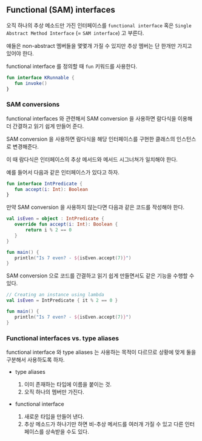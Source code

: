 ## Functional (SAM) interfaces

오직 하나의 추상 메소드만 가진 인터페이스를 `functional interface` 혹은 `Single Abstract Method Interface` (= `SAM interface`) 고 부른다.

얘들은 non-abstract 멤버들을 몇몇개 가질 수 있지만 추상 멤버는 단 한개만 가지고 있어야 한다.

functional interface 를 정의할 때 `fun` 키워드를 사용한다.

```kotlin
fun interface KRunnable {
   fun invoke()
}

```

### SAM conversions

functional interfaces 와 관련해서 SAM conversion 을 사용하면 람다식을 이용해 더 간결하고 읽기 쉽게 만들어 준다.

SAM conversion 을 사용하면 람다식을 해당 인터페이스를 구현한 클래스의 인스턴스로 변경해준다.

이 때 람다식은 인터페이스의 추상 메서드와 메서드 시그너쳐가 일치해야 한다.

예를 들어서 다음과 같은 인터페이스가 있다고 하자.

```kotlin
fun interface IntPredicate {
   fun accept(i: Int): Boolean
}
```

만약 SAM conversion 을 사용하지 않는다면 다음과 같은 코드를 작성해야 한다.

```kotlin
val isEven = object : IntPredicate {
   override fun accept(i: Int): Boolean {
       return i % 2 == 0
   }
}

fun main() {
   println("Is 7 even? - ${isEven.accept(7)}")
}
```

SAM conversion 으로 코드를 간결하고 읽기 쉽게 만들면서도 같은 기능을 수행할 수 있다.

```kotlin
// Creating an instance using lambda
val isEven = IntPredicate { it % 2 == 0 }

fun main() {
   println("Is 7 even? - ${isEven.accept(7)}")
}
```

### Functional interfaces vs. type aliases

functional interface 와 type aliases 는 사용하는 목적이 다르므로 상황에 맞게 둘을 구분해서 사용하도록 하자.

- type aliases
    1. 이미 존재하는 타입에 이름을 붙이는 것.
    2. 오직 하나의 멤버만 가진다.

- functional interface
    1. 새로운 타입을 만들어 낸다.
    2. 추상 메소드가 하나기만 하면 비-추상 메서드를 여러개 가질 수 있고 다른 인터페이스를 상속받을 수도 있다.
